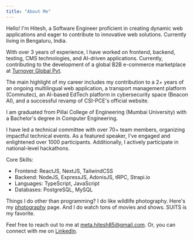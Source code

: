 ```yaml
---
title: "About Me"
---
```


Hello!
I'm Hitesh,
a Software Engineer proficient in creating dynamic web applications and eager
to contribute to innovative web solutions. Currently living in Bengaluru, India.

With over 3 years of experience, I have worked on frontend,
backend, testing, CMS technologies, and AI-driven applications.
Currently,
contributing to the development of a global B2B e-commerce marketplace at [Turnover Global Pvt](https://www.linkedin.com/company/turnoverglobal/).

The main highlight of my career includes my contribution to a 2+ years of an ongoing multilingual web application,
a transport management platform (Commutec), an AI-based EdTech platform in cybersecurity space (Beacon AI),
and a successful revamp of CSI-PCE's official website.

I am graduated from Pillai College of Engineering
(Mumbai University) with a Bachelor's degree in Computer Engineering.

I have led a technical committee with over 70+ team members,
organizing impactful technical events.
As a featured speaker, I've engaged and enlightened over 1000 participants.
Additionally, I actively participate in national-level hackathons.

Core Skills:

- Frontend: ReactJS, NextJS, TailwindCSS
- Backend: NodeJS, ExpressJS, AdonisJS, tRPC, Strapi.io
- Languages: TypeScript, JavaScript
- Databases: PostgreSQL, MySQL

Things I do other than programming?
I do like wildlife photography.
Here's my [photography](https://www.instagram.com/h85._._/) page.
And I do watch tons of movies and shows.
SUITS is my favorite.

Feel free to reach out to me at [meta.hitesh85@gmail.com](mailto:meta.hitesh85@gmail.com).
Or, you can connect with me on [LinkedIn](https://www.linkedin.com/in/hitesh-meta/).
